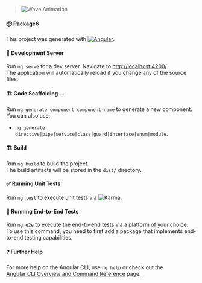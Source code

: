 > ![Wave Animation](https://capsule-render.vercel.app/api?type=waving&color=9823f5&height=150&section=header)

#### 📦 Package6

This project was generated with [![Angular](https://img.shields.io/badge/Angular-17.3.0-red?logo=angular)](https://github.com/angular/angular-cli).

#### 🚀 Development Server

Run `ng serve` for a dev server. Navigate to [http://localhost:4200/](http://localhost:4200/).  
The application will automatically reload if you change any of the source files.

#### 🏗️ Code Scaffolding -- 

Run `ng generate component component-name` to generate a new component.  
You can also use:

- `ng generate directive|pipe|service|class|guard|interface|enum|module`.

#### 🏗️ Build

Run `ng build` to build the project.  
The build artifacts will be stored in the `dist/` directory.

#### ✅ Running Unit Tests

Run `ng test` to execute unit tests via [![Karma](https://img.shields.io/badge/Karma-Testing-green?logo=karma)](https://karma-runner.github.io).

#### 🧪 Running End-to-End Tests

Run `ng e2e` to execute the end-to-end tests via a platform of your choice.  
To use this command, you need to first add a package that implements end-to-end testing capabilities.

#### ❓ Further Help

For more help on the Angular CLI, use `ng help` or check out the  
[Angular CLI Overview and Command Reference](https://angular.io/cli) page.

